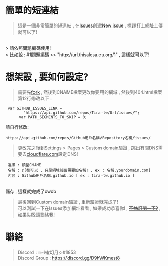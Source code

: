 # 簡單的短連結

> 這是一個非常簡單的短連結 , 在[Issues](https://github.com/Tira-tw/Url/issues)創建[New issue](https://github.com/Tira-tw/Url/issues/new/choose) , 標題打上網址上傳就可以了!
<br>
> 請依照問題編碼使用!<br>
> 比如說 : #1問題編碼 >> "http://url.thisalesa.eu.org/1" , 這樣就可以了! <br>

# 想架設 , 要如何設定?

> 需要先[fork](https://github.com/Tira-tw/Url/fork) , 然後到CNAME檔案更改你要用的網域 , 然後到404.html檔案第12行修改以下 : <br>
```
 var GITHUB_ISSUES_LINK =
        "https://api.github.com/repos/Tira-tw/Url/issues/";
      var PATH_SEGMENTS_TO_SKIP = 0;
```
請自行修改: 
```
https://api.github.com/repos/Github用戶名稱/Repository名稱/issues/ 
```
> 更改完之後到Settings > Pages > Custom domain驗證 , 跳出有關DNS需要去[cloudflare.com](https://www.cloudflare.com/)設定DNS! <br>
```
 選擇 : 類型CNAME
 名稱 : @[都可以 , 只是網域前面需要加名稱! , ex : 名稱.yourdomain.com]
 內容 : Github用戶名稱.github.io [ ex : tira-tw.github.io ]
 ```
 <br>儲存 , 這樣就完成了owob <br>
> 最後回到Custom domain驗證 , 重新驗證就完成了! <br>
> 可以測試一下在Issues添加網址看看 , 如果成功恭喜你! , ~~[不妨訂閱一下?](https://www.youtube.com/c/Tiratw/)~~ , 如果失敗請聯絡我! <br>
# 聯絡
> Discord : ๛M͜͡r幻月シ#1853 <br>
> Discord Group : https://discord.gg/D9hWKmest8
